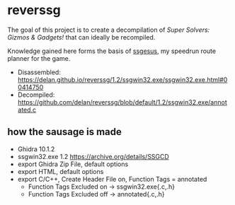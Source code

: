 reverssg
========


The goal of this project is to create a decompilation of *Super Solvers: Gizmos & Gadgets!* that can ideally be recompiled.


Knowledge gained here forms the basis of [ssgesus](https://bitbucket.org/delan/ssgesus), my speedrun route planner for the game.


* Disassembled: <https://delan.github.io/reverssg/1.2/ssgwin32.exe/ssgwin32.exe.html#00414750>
* Decompiled: <https://github.com/delan/reverssg/blob/default/1.2/ssgwin32.exe/annotated.c>


how the sausage is made
-----------------------


* Ghidra 10.1.2
* ssgwin32.exe 1.2 <https://archive.org/details/SSGCD>
* export Ghidra Zip File, default options
* export HTML, default options
* export C/C++, Create Header File on, Function Tags = annotated
    * Function Tags Excluded on → ssgwin32.exe{.c,.h}
    * Function Tags Excluded off → annotated{.c,.h}
